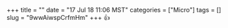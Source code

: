 +++
title = ""
date = "17 Jul 18 11:06 MST"
categories = ["Micro"]
tags = []
slug = "9wwAiwspCrfmHm"
+++
👍
